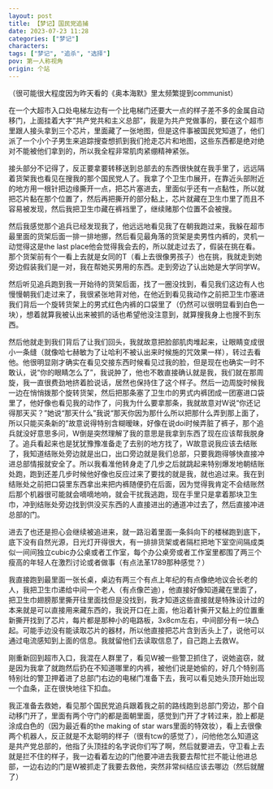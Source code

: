 ```yaml
---
layout: post
title: 【梦记】国民党追捕
date: 2023-07-23 11:28
categories: ["梦记"]
characters: 
tags: ["梦记", "追杀", "选择"]
pov: 第一人称视角
origin: 个站
---
```


（很可能很大程度因为昨天看的《奥本海默》里太频繁提到communist）

在一个大超市入口处电梯左边有一个比电梯门还要大一点的样子差不多的金属自动移门，上面挂着大字“共产党共和主义总部”，我是为共产党做事的，要在这个超市里跟人接头拿到三个芯片，里面藏了一张地图，但是这件事被国民党知道了，他们派了一个小个子男生来追踪搜查想抓到我们抢走芯片和地图，这些东西都是绝对绝对不能被他们拿到的，所以我全程非常肌肉紧绷精神紧张。

接头部分不记得了，反正要拿要转移送到总部去的东西很快就在我手里了，远远隔着货架我也看见在搜我的那个国民党人了。我拿了个卫生巾展开，在靠近头部附近的地方用一根针把边缘撕开一点，把芯片塞进去，里面似乎还有一点黏性，所以就把芯片黏在那个位置了，然后再把撕开的部分黏上，芯片就藏在卫生巾里了而且不容易被发现，然后我把卫生巾藏在裤裆里了，继续赌那个位置不会被搜。

然后我感觉那个追兵已经发现我了，他远远地看见我了在朝我跑过来，我躲在超市最里面的货架后面一排一排地挪，然后看见最角落的货架是卖男性内裤的，灵机一动觉得这是the last place他会觉得我会去的，所以就走过去了，假装在挑在看。那个货架前有个一看上去就是女同的T（看上去很像男孩子）也在挑，我就走到她旁边假装我们是一对，我在帮她买男用的东西。走到旁边了认出她是大学同学W。

然后听见追兵跑到我一开始待的货架后面，找了一圈没找到，看见我们这边有人也慢慢朝我们走过来了，我很紧张地背对他，在他近到看见我动作之前把卫生巾塞进我们背后一个旋转货架上的男式红色内裤的口袋里了（仍然可以很明显看到白色一块），想着就算我被认出来被抓的话也希望他没注意到，就算搜我身上也搜不到东西。

然后他就走到我们背后了让我们回头，我就故意把脸部肌肉堆起来，让眼睛变成很小一条缝（就像哈七赫敏为了让哈利不被认出来时候施的咒效果一样），转过去看他。他很明显刚才确实在看见交接东西时候看见过我的脸，但是现在也确实一时不敢认，说“你的眼睛怎么了”，我说肿了，他也不敢直接确认就是我，我们就在那周旋，我一直很费劲地挤着脸说话，居然也保持住了这个样子。然后一边周旋时候我一边在悄悄拨那个旋转货架，然后把那条塞了卫生巾的男式内裤团成一团塞进口袋里了，他好像也看见我的动作了，问我为什么要拿那条，我就故意对W说“你还记得那天买？”她说“那天什么”我说“那天你因为那什么所以把那什么弄到那上面了，所以只能买条新的”故意说得特别含糊暧昧，好像在说doi时候弄脏了裤子，那个追兵就没好意思多问，W倒是突然理解了我的意思是我拿到东西了现在应该帮我脱身了。追兵看起来也是犹犹豫豫准备走了去别的地方找了，W故意说我应该去结账了，我知道结账处旁边就是出口，出口旁边就是我们总部，只要我跑得够快直接冲进总部情报就安全了。所以我看准他转身走了几步之后就跳起来特别爆发地朝结账处跑，跑到还差几步时候他好像也反应过来了要找的就是我，就也追过来。我在到结账处之前把口袋里东西拿出来把内裤随便扔在后面，因为觉得我肯定不会结账然后那个机器很可能就会嘀嘀地响，就会干扰我逃跑，现在手里只是拿着那块卫生巾，冲到结账处旁边找到供没买东西的人直接进出的通道冲过去了，然后直接冲进总部的门。

进去了也还是担心会继续被追进来，就一路沿着里面一条斜向下的楼梯跑到底下，底下没有自然光源，日光灯开得很大，有一排排货架或者隔栏把地下室空间隔成类似一间间独立cubic办公桌或者工作室，每个办公桌旁或者工作室里都围了两三个瘦高的年轻人在激烈讨论或者做事（有点法革1789那种感觉？）

我直接跑到最里面一张长桌，桌边有两三个有点上年纪的有点像绝地议会长老的人，我把卫生巾递给中间一个老人（有点像芒迪），他直接好像知道藏在里面了，把卫生巾翅膀那里撕开往里面找但是没找到，我才知道这些直接就是特殊设计过的本来就是可以直接用来藏东西的，我说开口在上面，他沿着针撕开又黏上的位置重新撕开找到了芯片，每片都是那种小的电路板，3x8cm左右，中间部分有一块凸起。可能手边没有能读取芯片的器材，所以他直接把芯片含到舌头上了，说他可以通过电流感知到上面的信息。我就留他们去读取信息了，自己跑上去救W。

刚重新回到超市入口，我混在人群里了，看见W被一些警卫抓住了，说她盗窃，就是因为我拿了就跑然后扔在不知道哪里的内裤，被他们说是她偷的，好几个特别高特别壮的警卫押着进了总部门右边的电梯门准备下去，我可以看见她头顶开始出现一个血条，正在很快地往下扣血。

我正准备去救她，看见那个国民党追兵跟着我之前的路线跑到总部门旁边，那个自动移门开了，里面有两个守门的都是面朝里面，感觉到门开了才转过来，脸上都是涂成白色的（因为最近看的the making of star wars里面的特效妆），看上去很像两个机器人，反正就是不太聪明的样子（很有tcw的感觉了），问他他怎么知道这是共产党总部的，他指了头顶挂的名字说你们写了啊，然后就要进去，守卫看上去就是拦不住的样子，我一边看着左边的门他要冲进去我要去帮忙拦不能让他进总部，一边右边的门是W被抓走了我要去救他，突然非常纠结应该去哪边（然后就醒了）
